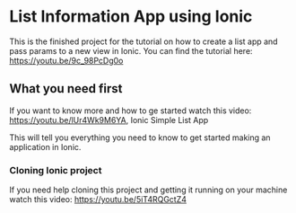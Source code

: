 # List Information App using Ionic

This is the finished project for the tutorial on how to create a list app and pass params to a new view in Ionic. You can find the tutorial here: https://youtu.be/9c_98PcDg0o

## What you need first

If you want to know more and how to ge started watch this video: https://youtu.be/lUr4Wk9M6YA, Ionic Simple List App

This will tell you everything you need to know to get started making an application in Ionic. 

### Cloning Ionic project

If you need help cloning this project and getting it running on your machine watch this video: https://youtu.be/5iT4RQGctZ4

